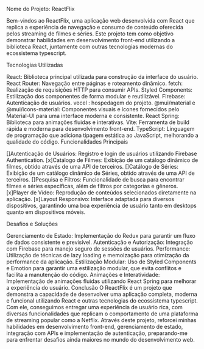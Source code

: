 Nome do Projeto: ReactFlix

Bem-vindos ao ReactFlix, uma aplicação web desenvolvida com React que replica a experiência de navegação e consumo de conteúdo oferecida pelos streaming de filmes e séries. Este projeto tem como objetivo demonstrar habilidades em desenvolvimento front-end utilizando a biblioteca React, juntamente com outras tecnologias modernas do ecossistema typescript.

Tecnologias Utilizadas

React: Biblioteca principal utilizada para construção da interface do usuário.
React Router: Navegação entre páginas e roteamento dinâmico.
fetch: Realização de requisições HTTP para consumir APIs.
Styled Components: Estilização dos componentes de forma modular e reutilizável.
Firebase: Autenticação de usuários.
vecel : hospedagem do projeto.
@mui/material e @mui/icons-material: Componentes visuais e ícones fornecidos pelo Material-UI para uma interface moderna e consistente.
React Spring: Biblioteca para animações fluidas e interativas.
Vite: Ferramenta de build rápida e moderna para desenvolvimento front-end.
TypeScript: Linguagem de programação que adiciona tipagem estática ao JavaScript, melhorando a qualidade do código.
Funcionalidades Principais

[]Autenticação de Usuários: Registro e login de usuários utilizando Firebase Authentication.
[x]Catálogo de Filmes: Exibição de um catálogo dinâmico de filmes, obtido através de uma API de terceiros.
[]Catálogo de Séries: Exibição de um catálogo dinâmico de Séries, obtido através de uma API de terceiros.
[]Pesquisa e Filtros: Funcionalidade de busca para encontrar filmes e séries específicas, além de filtros por categorias e gêneros.
[x]Player de Vídeo: Reprodução de conteúdos selecionados diretamente na aplicação.
[x]Layout Responsivo: Interface adaptada para diversos dispositivos, garantindo uma boa experiência de usuário tanto em desktops quanto em dispositivos móveis.

Desafios e Soluções

Gerenciamento de Estado: Implementação do Redux para garantir um fluxo de dados consistente e previsível.
Autenticação e Autorização: Integração com Firebase para manejo seguro de sessões de usuários.
Performance: Utilização de técnicas de lazy loading e memoização para otimização da performance da aplicação.
Estilização Modular: Uso de Styled Components e Emotion para garantir uma estilização modular, que evita conflitos e facilita a manutenção do código.
Animações e Interatividade: Implementação de animações fluidas utilizando React Spring para melhorar a experiência do usuário.
Conclusão
O ReactFlix é um projeto que demonstra a capacidade de desenvolver uma aplicação completa, moderna e funcional utilizando React e outras tecnologias do ecossistema typescript. Com ele, conseguimos entregar uma experiência de usuário rica, com diversas funcionalidades que replicam o comportamento de uma plataforma de streaming popular como a Netflix. Através deste projeto, reforcei minhas habilidades em desenvolvimento front-end, gerenciamento de estado, integração com APIs e implementação de autenticação, preparando-me para enfrentar desafios ainda maiores no mundo do desenvolvimento web.

